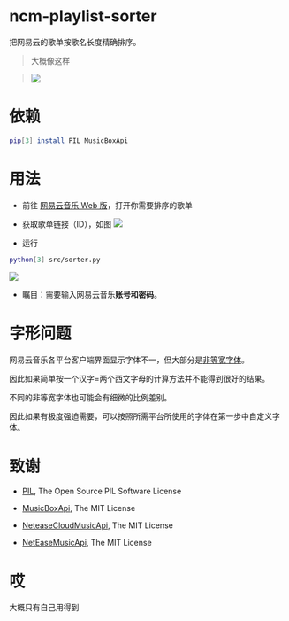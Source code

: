 # ncm-playlist-sorter
把网易云的歌单按歌名长度精确排序。

> 大概像这样

> ![](https://raw.githubusercontent.com/yuxiqian/ncm-playlist-sorter/master/img/anim01.gif)

# 依赖
``` bash
pip[3] install PIL MusicBoxApi
```

# 用法
* 前往 [网易云音乐 Web 版](https://music.163.com)，打开你需要排序的歌单

* 获取歌单链接（ID），如图
![](https://raw.githubusercontent.com/yuxiqian/ncm-playlist-sorter/master/img/img02.png)

* 运行
``` bash
python[3] src/sorter.py
```

![](https://raw.githubusercontent.com/yuxiqian/ncm-playlist-sorter/master/img/img03.png)

* 瞩目：需要输入网易云音乐**账号和密码**。

# 字形问题
网易云音乐各平台客户端界面显示字体不一，但大部分是[非等宽字体](https://zh.wikipedia.org/wiki/比例字体)。

因此如果简单按一个汉字=两个西文字母的计算方法并不能得到很好的结果。

不同的非等宽字体也可能会有细微的比例差别。

因此如果有极度强迫需要，可以按照所需平台所使用的字体在第一步中自定义字体。

# 致谢

* [PIL](https://github.com/python-pillow/Pillow), The Open Source PIL Software License

* [MusicBoxApi](https://github.com/wzpan/MusicBoxApi), The MIT License

* [NeteaseCloudMusicApi](https://github.com/Binaryify/NeteaseCloudMusicApi), The MIT License

* [NetEaseMusicApi](https://github.com/littlecodersh/NetEaseMusicApi), The MIT License

# 哎
大概只有自己用得到
